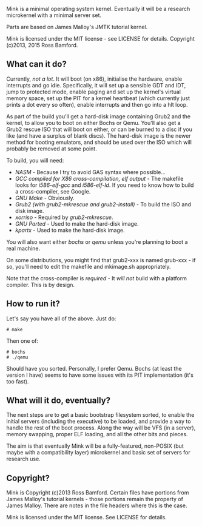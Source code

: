 Mink is a minimal operating system kernel. Eventually it will be a research microkernel with a minimal server set.

Parts are based on James Malloy's JMTK tutorial kernel.

Mink is licensed under the MIT license - see LICENSE for details. Copyright (c)2013, 2015 Ross Bamford.

What can it do?
---------------

Currently, *not a lot*. It will boot (on x86), initialise the hardware, enable interrupts and go idle. Specifically, it will set up a sensible GDT and IDT, jump to protected mode, enable paging and set up the kernel's virtual memory space, set up the PIT for a kernel heartbeat (which currently just prints a dot every so often), enable interrupts and then go into a hlt loop.

As part of the build you'll get a hard-disk image containing Grub2 and the kernel, to allow you to boot on either Bochs or Qemu. You'll also get a Grub2 rescue ISO that will boot on either, or can be burned to a disc if you like (and have a surplus of blank discs).
The hard-disk image is the newer method for booting emulators, and should be used over the ISO which will probably be removed at some point.

To build, you will need:

* *NASM* - Because I try to avoid GAS syntax where possible...
* *GCC compiled for X86 cross-compilation, elf output* - The makefile looks for *i586-elf-gcc* and *i586-elf-ld*. If you need to know how to build a cross-compiler, see Google.
* *GNU Make* - Obviously.
* *Grub2 (with grub2-mkrescue and grub2-install)* - To build the ISO and disk image.
* *xorriso* - Required by *grub2-mkrescue*.
* *GNU Parted* - Used to make the hard-disk image.
* *kpartx* - Used to make the hard-disk image.

You will also want either *bochs* or *qemu* unless you're planning to boot a real machine.

On some distributions, you might find that grub2-xxx is named grub-xxx - if so, you'll need to edit the makefile
and mkimage.sh appropriately.

Note that the cross-compiler is *required* - It _will not_ build with a platform compiler. This is by design.

How to run it?
--------------

Let's say you have all of the above. Just do:

```
# make
```

Then one of:

```
# bochs
# ./qemu
```

Should have you sorted. Personally, I prefer Qemu. Bochs (at least the version I have) seems to have some issues with its PIT implementation (it's too fast).

What will it do, eventually?
----------------------------

The next steps are to get a basic bootstrap filesystem sorted, to enable the initial servers (including the executive) to be loaded, and provide a way to handle the rest of the boot process. Along the way will be VFS (in a server), memory swapping, proper ELF loading, and all the other bits and pieces.

The aim is that eventually Mink will be a fully-featured, non-POSIX (but maybe with a compatibility layer) microkernel and basic set of servers for research use.

Copyright?
----------

Mink is Copyright (c)2013 Ross Bamford. Certain files have portions from James Malloy's tutorial kernels - those portions remain the property of James Malloy. There are notes in the file headers where this is the case.

Mink is licensed under the MIT license. See LICENSE for details.


